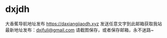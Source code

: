 # dxjdh
大香蕉导航地址发布
https://daxiangjiaodh.xyz
发送任意文字到此邮箱获取我站最新地址发布：dxjfuli@gmail.com
请截图保存，或者保存邮箱，永不迷路~
